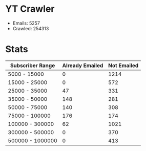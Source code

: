 # YT Crawler
- Emails: 5257
- Crawled: 254313

# Stats
| Subscriber Range  | Already Emailed | Not Emailed |
|-------|-------|-------|
| 5000 - 15000 | 0 | 1214 |
| 15000 - 25000 | 0 | 572 |
| 25000 - 35000 | 47 | 331 |
| 35000 - 50000 | 148 | 281 |
| 50000 - 75000 | 140 | 308 |
| 75000 - 100000 | 176 | 174 |
| 100000 - 300000 | 62 | 1021 |
| 300000 - 500000 | 0 | 370 |
| 500000 - 1000000 | 0 | 413 |
